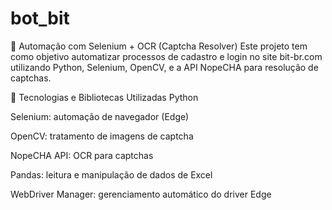 # bot_bit
🤖 Automação com Selenium + OCR (Captcha Resolver)
Este projeto tem como objetivo automatizar processos de cadastro e login no site bit-br.com utilizando Python, Selenium, OpenCV, e a API NopeCHA para resolução de captchas.

🔧 Tecnologias e Bibliotecas Utilizadas
Python

Selenium: automação de navegador (Edge)

OpenCV: tratamento de imagens de captcha

NopeCHA API: OCR para captchas

Pandas: leitura e manipulação de dados de Excel

WebDriver Manager: gerenciamento automático do driver Edge

